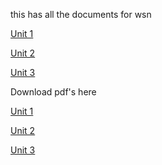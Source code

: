 this has all the documents for wsn 

<a href="http://ganesh.social/semester6/wsn/unit_1">Unit 1</a><br/>

<a href="http://ganesh.social/semester6/wsn/unit_2">Unit 2</a><br/>

<a href="http://ganesh.social/semester6/wsn/unit_3">Unit 3</a><br/>

Download pdf's here 



<a href="http://ganesh.social/semester6/wsn/unit_1.pdf">Unit 1</a><br/>

<a href="http://ganesh.social/semester6/wsn/unit_2.pdf">Unit 2</a><br/>

<a href="http://ganesh.social/semester6/wsn/unit_3.pdf">Unit 3</a><br/>
